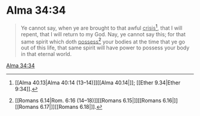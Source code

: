 # Alma 34:34

> Ye cannot say, when ye are brought to that awful <u>crisis</u>[^a], that I will repent, that I will return to my God. Nay, ye cannot say this; for that same spirit which doth <u>possess</u>[^b] your bodies at the time that ye go out of this life, that same spirit will have power to possess your body in that eternal world.

[Alma 34:34](https://www.churchofjesuschrist.org/study/scriptures/bofm/alma/34?lang=eng&id=p34#p34)


[^a]: [[Alma 40.13|Alma 40:14 (13–14)]][[Alma 40.14|]]; [[Ether 9.34|Ether 9:34]].  
[^b]: [[Romans 6.14|Rom. 6:16 (14–18)]][[Romans 6.15|]][[Romans 6.16|]][[Romans 6.17|]][[Romans 6.18|]].  
